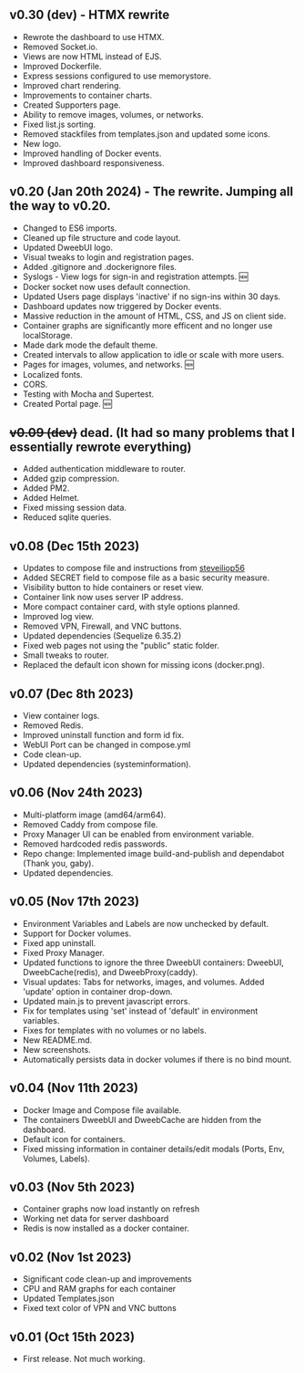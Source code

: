 ## v0.30 (dev) - HTMX rewrite
* Rewrote the dashboard to use HTMX.
* Removed Socket.io.
* Views are now HTML instead of EJS.
* Improved Dockerfile.
* Express sessions configured to use memorystore.
* Improved chart rendering.
* Improvements to container charts.
* Created Supporters page.
* Ability to remove images, volumes, or networks.
* Fixed list.js sorting.
* Removed stackfiles from templates.json and updated some icons.
* New logo.
* Improved handling of Docker events.
* Improved dashboard responsiveness.

## v0.20 (Jan 20th 2024) - The rewrite. Jumping all the way to v0.20.
* Changed to ES6 imports.
* Cleaned up file structure and code layout.
* Updated DweebUI logo.
* Visual tweaks to login and registration pages.
* Added .gitignore and .dockerignore files.
* Syslogs - View logs for sign-in and registration attempts. :new: 
* Docker socket now uses default connection.
* Updated Users page displays 'inactive' if no sign-ins within 30 days.
* Dashboard updates now triggered by Docker events.
* Massive reduction in the amount of HTML, CSS, and JS on client side.
* Container graphs are significantly more efficent and no longer use localStorage.
* Made dark mode the default theme.
* Created intervals to allow application to idle or scale with more users.
* Pages for images, volumes, and networks. :new: 
* Localized fonts.
* CORS.
* Testing with Mocha and Supertest.
* Created Portal page. :new:


## <del>v0.09 (dev)</del> dead. (It had so many problems that I essentially rewrote everything)
* Added authentication middleware to router.
* Added gzip compression.
* Added PM2.
* Added Helmet.
* Fixed missing session data.
* Reduced sqlite queries.

## v0.08 (Dec 15th 2023)
* Updates to compose file and instructions from [steveiliop56](https://github.com/steveiliop56)
* Added SECRET field to compose file as a basic security measure.
* Visibility button to hide containers or reset view.
* Container link now uses server IP address.
* More compact container card, with style options planned.
* Improved log view.
* Removed VPN, Firewall, and VNC buttons.
* Updated dependencies (Sequelize 6.35.2)
* Fixed web pages not using the "public" static folder.
* Small tweaks to router.
* Replaced the default icon shown for missing icons (docker.png).

## v0.07 (Dec 8th 2023)
* View container logs.
* Removed Redis.
* Improved uninstall function and form id fix.
* WebUI Port can be changed in compose.yml
* Code clean-up.
* Updated dependencies (systeminformation).
  
## v0.06 (Nov 24th 2023)
* Multi-platform image (amd64/arm64).
* Removed Caddy from compose file.
* Proxy Manager UI can be enabled from environment variable.
* Removed hardcoded redis passwords.
* Repo change: Implemented image build-and-publish and dependabot (Thank you, gaby).
* Updated dependencies.

## v0.05 (Nov 17th 2023)
* Environment Variables and Labels are now unchecked by default.
* Support for Docker volumes.
* Fixed app uninstall.
* Fixed Proxy Manager.
* Updated functions to ignore the three DweebUI containers: DweebUI, DweebCache(redis), and DweebProxy(caddy).
* Visual updates: Tabs for networks, images, and volumes. Added 'update' option in container drop-down.
* Updated main.js to prevent javascript errors.
* Fix for templates using 'set' instead of 'default' in environment variables.
* Fixes for templates with no volumes or no labels.
* New README.md.
* New screenshots.
* Automatically persists data in docker volumes if there is no bind mount.

## v0.04 (Nov 11th 2023)
* Docker Image and Compose file available.
* The containers DweebUI and DweebCache are hidden from the dashboard.
* Default icon for containers.
* Fixed missing information in container details/edit modals (Ports, Env, Volumes, Labels).

## v0.03 (Nov 5th 2023)
* Container graphs now load instantly on refresh
* Working net data for server dashboard
* Redis is now installed as a docker container.


## v0.02 (Nov 1st 2023)
* Significant code clean-up and improvements
* CPU and RAM graphs for each container
* Updated Templates.json
* Fixed text color of VPN and VNC buttons


## v0.01 (Oct 15th 2023)
* First release. Not much working.
